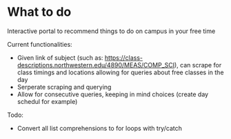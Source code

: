 # What to do
 Interactive portal to recommend things to do on campus in your free time

Current functionalities:
* Given link of subject (such as: https://class-descriptions.northwestern.edu/4890/MEAS/COMP_SCI), can scrape for class timings and locations allowing for queries about free classes in the day
* Serperate scraping and querying
* Allow for consecutive queries, keeping in mind choices (create day schedul for example)

Todo:
* Convert all list comprehensions to for loops with try/catch